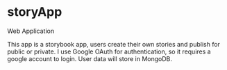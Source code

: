 # storyApp
Web Application

This app is a storybook app,  users create their own stories and publish for public or private. 
I use Google OAuth for authentication, so it requires a google account to login. User data will store in MongoDB.
